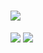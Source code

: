 


# <img src="https://img.shields.io/badge/{내용}-{배경 색깔}?style={스타일}&logo={로고이름}&logoColor={로고 색깔}"/>

<img src="https://img.shields.io/badge/python-{배경 색깔}?style={스타일}&logo={Python}&logoColor=CC6699"/>
<img src="https://img.shields.io/badge/Scss-green?style=flat&logo=Sass&logoColor=CC6699"/>

